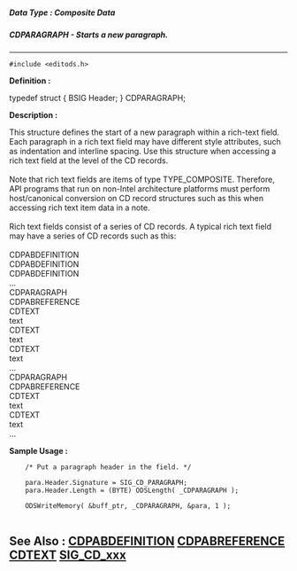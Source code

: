 ##### Data Type : Composite Data
##### CDPARAGRAPH - Starts a new paragraph.
---
```
#include <editods.h>
```

**Definition :**

typedef struct {
   BSIG Header;
} CDPARAGRAPH;


**Description :**

This structure defines the start of a new paragraph within a rich-text field.  Each paragraph in a rich text field may have different style attributes, such as indentation and interline spacing. Use this structure when accessing a rich text field at the level of the CD records.<br>
<br>
Note that rich text fields are items of type TYPE_COMPOSITE. Therefore, API programs that run on non-Intel architecture platforms must perform host/canonical conversion on CD record structures such as this when accessing rich text item data in a note.<br>
<br>
Rich text fields consist of a series of CD records. A typical rich text field may have a series of CD records such as this:<br>
<br>
CDPABDEFINITION    <br>
CDPABDEFINITION    <br>
CDPABDEFINITION    <br>
...<br>
CDPARAGRAPH	  <br>
CDPABREFERENCE<br>
CDTEXT<br>
text	<br>
CDTEXT	<br>
text<br>
CDTEXT	<br>
text<br>
...<br>
CDPARAGRAPH	  <br>
CDPABREFERENCE<br>
CDTEXT<br>
text	<br>
CDTEXT	<br>
text<br>
...<br>



**Sample Usage :**
```
    /* Put a paragraph header in the field. */
    
    para.Header.Signature = SIG_CD_PARAGRAPH;
    para.Header.Length = (BYTE) ODSLength( _CDPARAGRAPH );

    ODSWriteMemory( &buff_ptr, _CDPARAGRAPH, &para, 1 );
    
```

**See Also :**
[CDPABDEFINITION](/domino-c-api-docs/reference/Data/CDPABDEFINITION)
[CDPABREFERENCE](/domino-c-api-docs/reference/Data/CDPABREFERENCE)
[CDTEXT](/domino-c-api-docs/reference/Data/CDTEXT)
[SIG_CD_xxx](/domino-c-api-docs/reference/Symb/SIG_CD_xxx)
---
